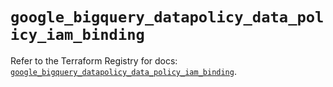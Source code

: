 # `google_bigquery_datapolicy_data_policy_iam_binding`

Refer to the Terraform Registry for docs: [`google_bigquery_datapolicy_data_policy_iam_binding`](https://registry.terraform.io/providers/hashicorp/google-beta/6.32.0/docs/resources/google_bigquery_datapolicy_data_policy_iam_binding).
